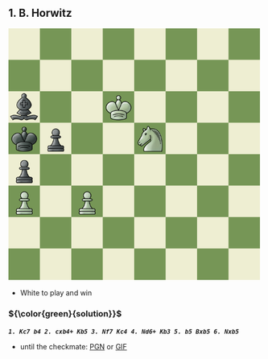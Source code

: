 ## 1. B. Horwitz

<img alt="Mohamed | mo" width="500px" src="assets/Images/1. B. Horwitz.jpeg" />

- White to play and win


### ${\color{green}{solution}}$ 
***```1. Kc7 b4 2. cxb4+ Kb5 3. Nf7 Kc4 4. Nd6+ Kb3 5. b5 Bxb5 6. Nxb5```***
- until the checkmate: [PGN](https://github.com/Mohamed-abdalazez/Endgame-Studies/blob/main/PartOne%20-%20Trapping%20Minor%20Pieces/Ch1-%20Minor%20Piece%20Traps%20Minor%20Piece/assets/PGNs/1.%20B.%20Horwitz.pgn) or [GIF](https://github.com/Mohamed-abdalazez/Endgame-Studies/blob/main/PartOne%20-%20Trapping%20Minor%20Pieces/Ch1-%20Minor%20Piece%20Traps%20Minor%20Piece/assets/Animated%20Gif/1.%20B.%20Horwitz.gif) 


